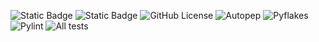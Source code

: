 ![Static Badge](https://img.shields.io/badge/Python-3776AB?style=for-the-badge&logo=python&logoColor=white&link=https%3A%2F%2Fimg.shields.io%2Fbadge%2FPython-3776AB%3Fstyle%3Dfor-the-badge%26logo%3Dpython%26logoColor%3Dwhite)
![Static Badge](https://img.shields.io/badge/Linux-FCC624?style=for-the-badge&logo=linux-mint&logoColor=white&link=https%3A%2F%2Fimg.shields.io%2Fgithub%2Flicense%2F%7Busername%7D%2F%7Brepo-name%7D.svg)
![GitHub License](https://img.shields.io/github/license/Software-Engineering-Project-PKHSAK/a_beautiful_repo)
![Autopep](https://img.shields.io/github/actions/workflow/status/Software-Engineering-Project-PKHSAK/a_beautiful_repo/.github/workflows/autopep.yml?branch=main&label=autopep)
![Pyflakes](https://img.shields.io/github/actions/workflow/status/Software-Engineering-Project-PKHSAK/a_beautiful_repo/.github/workflows/pyflakes.yml?branch=main&label=pyflakes)
![Pylint](https://img.shields.io/github/actions/workflow/status/Software-Engineering-Project-PKHSAK/a_beautiful_repo/.github/workflows/pylint.yml?branch=main&label=pylint)
![All tests](https://github.com/Software-Engineering-Project-PKHSAK/a_beautiful_repo/actions/workflows/python-app.yml/badge.svg?event=push)
<!-- my-badges start -->
<!-- my-badges end -->
